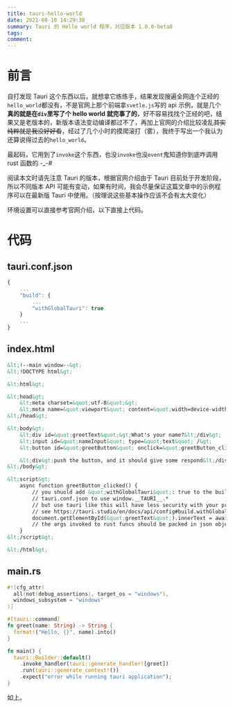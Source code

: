 ```yaml
---
title: tauri-hello-world
date: 2021-08-10 14:29:38
summary: Tauri 的 Hello world 程序，对应版本 1.0.0-beta8
tags:
comment:
---
```


# 前言

自打发现 Tauri 这个东西以后，就想拿它练练手，结果发现搜遍全网连个正经的`hello_world`都没有，不是官网上那个前端拿`svetle.js`写的 api 示例，就是几个**真的就是在`div`里写了个 hello world 就完事了的**，好不容易找找个正经的吧，结果又是老版本的，新版本语法变动编译都过不了，再加上官网的介绍比较凌乱~~其实纯粹就是我没好好看~~，经过了几个小时的摸爬滚打（雾），我终于写出一个我认为还算说得过去的`hello_world`。

最起码，它用到了`invoke`这个东西，也没`invoke`也没`event`鬼知道你到底咋调用 rust 函数的 -_-#

阅读本文时请先注意 Tauri 的版本，根据官网介绍由于 Tauri 目前处于开发阶段，所以不同版本 API 可能有变动，如果有时间，我会尽量保证这篇文章中的示例程序可以在最新版 Tauri 中使用。（按理说这些基本操作应该不会有太大变化）

环境设置可以直接参考官网介绍，以下直接上代码。

# 代码

## tauri.conf.json

```javascript
{
	...
	"build": {
		...
		"withGlobalTauri": true
	}
	...
}
```

## index.html

```html
&lt;!--main window--&gt;
&lt;!DOCTYPE html&gt;

&lt;html&gt;

&lt;head&gt;
	&lt;meta charset=&quot;utf-8&quot;&gt;
	&lt;meta name=&quot;viewport&quot; content=&quot;width=device-width, initial-scale=1.0&quot;&gt;
&lt;/head&gt;

&lt;body&gt;
	&lt;div id=&quot;greetText&quot;&gt;What's your name?&lt;/div&gt;
	&lt;input id=&quot;nameInput&quot; type=&quot;text&quot; /&gt;
	&lt;button id=&quot;greetButton&quot; onclick=&quot;greetButton_clicked();&quot;&gt;Say &quot;Hello&quot;&lt;/button&gt;

	&lt;div&gt;push the button, and it should give some respond&lt;/div&gt;
&lt;/body&gt;

&lt;script&gt;
	async function greetButton_clicked() {
		// you shuold add &quot;withGlobalTauri&quot;: true to the build section of
		// tauri.conf.json to use window.__TAURI__.*
		// but use tauri like this will have less security with your program,
		// see https://tauri.studio/en/docs/api/config#build.withGlobalTauri for detail.
		document.getElementById(&quot;greetText&quot;).innerText = await window.__TAURI__.invoke(&quot;greet&quot;, { name: document.getElementById(&quot;nameInput&quot;).value });
		// the args invoked to rust funcs should be packed in json object.
	}
&lt;/script&gt;

&lt;/html&gt;
```

## main.rs

```rust
#![cfg_attr(
  all(not(debug_assertions), target_os = "windows"),
  windows_subsystem = "windows"
)]

#[tauri::command]
fn greet(name: String) -> String {
  format!("Hello, {}", name).into()
}

fn main() {
  tauri::Builder::default()
    .invoke_handler(tauri::generate_handler![greet])
    .run(tauri::generate_context!())
    .expect("error while running tauri application");
}
```

如上。